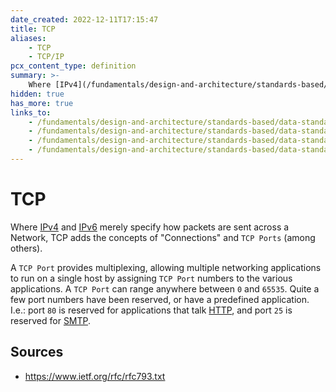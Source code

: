 ```yaml
---
date_created: 2022-12-11T17:15:47
title: TCP
aliases:
    - TCP
    - TCP/IP
pcx_content_type: definition
summary: >-
    Where [IPv4](/fundamentals/design-and-architecture/standards-based/data-standards/#ipv4) and [IPv6](/fundamentals/design-and-architecture/standards-based/data-standards/#ipv6) specify how packets are sent across a Network, TCP adds the concepts of "Connections" and TCP IP Ports (among others).
hidden: true
has_more: true
links_to:
    - /fundamentals/design-and-architecture/standards-based/data-standards/ipv4
    - /fundamentals/design-and-architecture/standards-based/data-standards/ipv6
    - /fundamentals/design-and-architecture/standards-based/data-standards/http
    - /fundamentals/design-and-architecture/standards-based/data-standards/smtp
---
```


# TCP

Where [IPv4](/fundamentals/design-and-architecture/standards-based/data-standards/ipv4) and [IPv6](/fundamentals/design-and-architecture/standards-based/data-standards/ipv6) merely specify how packets are sent across a Network, TCP adds the concepts of "Connections" and `TCP Ports` (among others).

A `TCP Port` provides multiplexing, allowing multiple networking applications to run on a single host by assigning `TCP Port` numbers to the various applications. A `TCP Port` can range anywhere between `0` and `65535`. Quite a few port numbers have been reserved, or have a predefined application. I.e.: port `80` is reserved for applications that talk [HTTP](/fundamentals/design-and-architecture/standards-based/data-standards/http), and port `25` is reserved for [SMTP](/fundamentals/design-and-architecture/standards-based/data-standards/smtp).

## Sources

-   https://www.ietf.org/rfc/rfc793.txt
